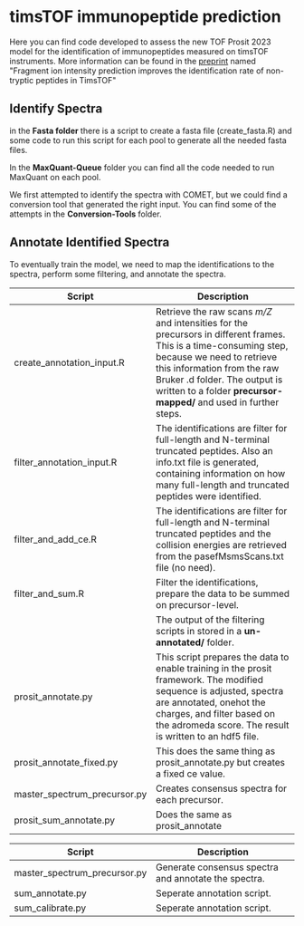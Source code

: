 # timsTOF immunopeptide prediction

Here you can find code developed to assess the new TOF Prosit 2023 model for the identification of immunopeptides measured on timsTOF instruments. More information can be found in the [preprint](https://www.biorxiv.org/content/10.1101/2023.07.17.549401v1) named "Fragment ion intensity prediction improves the identification rate of non-tryptic peptides in TimsTOF"

## Identify Spectra
in the **Fasta folder** there is a script to create a fasta file (create_fasta.R) and some code to run this script for each pool to generate all the needed fasta files.

In the **MaxQuant-Queue** folder you can find all the code needed to run MaxQuant on each pool.

We first attempted to identify the spectra with COMET, but we could find a conversion tool that generated the right input. You can find some of the attempts in the **Conversion-Tools** folder.

## Annotate Identified Spectra
To eventually train the model, we need to map the identifications to the spectra, perform some filtering, and annotate the spectra.

| Script | Description |
| --- | --- |
| create_annotation_input.R | Retrieve the raw scans *m/Z* and intensities for the precursors in different frames. This is a time-consuming step, because we need to retrieve this information from the raw Bruker .d folder. The output is written to a folder **precursor-mapped/** and used in further steps. |
| filter_annotation_input.R | The identifications are filter for full-length and N-terminal truncated peptides. Also an info.txt file is generated, containing information on how many full-length and truncated peptides were identified. |
| filter_and_add_ce.R | The identifications are filter for full-length and N-terminal truncated peptides and the collision energies are retrieved from the pasefMsmsScans.txt file (no need). |
| filter_and_sum.R | Filter the identifications, prepare the data to be summed on precursor-level. |
|| The output of the filtering scripts in stored in a **un-annotated/** folder. |
| prosit_annotate.py | This script prepares the data to enable training in the prosit framework. The modified sequence is adjusted, spectra are annotated, onehot the charges, and filter based on the adromeda score. The result is written to an hdf5 file. |
| prosit_annotate_fixed.py | This does the same thing as prosit_annotate.py but creates a fixed ce value. |
| master_spectrum_precursor.py | Creates consensus spectra for each precursor. |
| prosit_sum_annotate.py | Does the same as prosit_annotate |


| Script | Description |
| --- | --- |
| master_spectrum_precursor.py | Generate consensus spectra and annotate the spectra. |
| sum_annotate.py | Seperate annotation script. |
| sum_calibrate.py | Seperate annotation script. |

